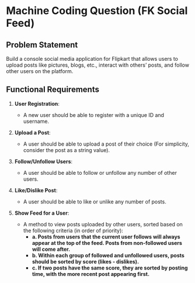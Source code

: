 # Machine Coding Question (FK Social Feed)

## Problem Statement
Build a console social media application for Flipkart that allows users to upload posts like pictures, blogs, etc., interact with others’ posts, and follow other users on the platform.

## Functional Requirements
1. **User Registration**: 
   - A new user should be able to register with a unique ID and username.

2. **Upload a Post**:
   - A user should be able to upload a post of their choice (For simplicity, consider the post as a string value).

3. **Follow/Unfollow Users**:
   - A user should be able to follow or unfollow any number of other users.

4. **Like/Dislike Post**:
   - A user should be able to like or unlike any number of posts.

5. **Show Feed for a User**:
   - A method to view posts uploaded by other users, sorted based on the following criteria (in order of priority):
     - **a. Posts from users that the current user follows will always appear at the top of the feed. Posts from non-followed users will come after.**
     - **b. Within each group of followed and unfollowed users, posts should be sorted by score (likes - dislikes).**
     - **c. If two posts have the same score, they are sorted by posting time, with the more recent post appearing first.**
